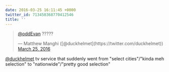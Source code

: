 ```yaml
---
date: 2016-03-25 16:11:45 +0000
twitter_id: 713458368770412546
title: ''
---
```


<blockquote class="twitter-tweet"><p lang="und" dir="ltr"><a href="https://twitter.com/oddEvan?ref_src=twsrc%5Etfw">@oddEvan</a> ?????</p>&mdash; Matthew Manghi ([@duckhelmet](https://twitter.com/duckhelmet)) <a href="https://twitter.com/duckhelmet/status/713458060157648896?ref_src=twsrc%5Etfw">March 25, 2016</a></blockquote>
<script async src="https://platform.twitter.com/widgets.js" charset="utf-8"></script>

[@duckhelmet](https://twitter.com/duckhelmet) tv service that suddenly went from "select cities"/"kinda meh selection" to "nationwide"/"pretty good selection"
